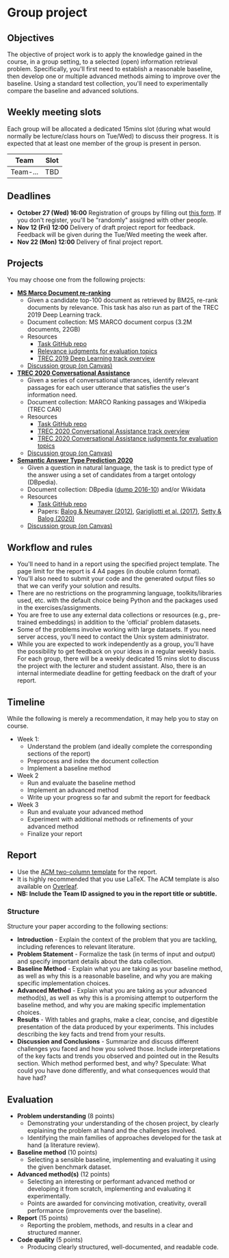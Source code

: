 # Group project

## Objectives

The objective of project work is to apply the knowledge gained in the course, in a group setting, to a selected (open) information retrieval problem.
Specifically, you'll first need to establish a reasonable baseline, then develop one or multiple advanced methods aiming to improve over the baseline. Using a standard test collection, you'll need to experimentally compare the baseline and advanced solutions.

## Weekly meeting slots

Each group will be allocated a dedicated 15mins slot (during what would normally be lecture/class hours on Tue/Wed) to discuss their progress. It is expected that at least one member of the group is present in person.

| **Team** | **Slot** |
| -- | -- |
| Team-... | TBD |

## Deadlines

  * **October 27 (Wed) 16:00** Registration of groups by filling out [this form](https://forms.gle/DQNUr2vbNfsRPWSH7). If you don't register, you'll be "randomly" assigned with other people.
  * **Nov 12 (Fri) 12:00** Delivery of draft project report for feedback. Feedback will be given during the Tue/Wed meeting the week after.
  * **Nov 22 (Mon) 12:00** Delivery of final project report. 

## Projects

You may choose one from the following projects:

  * **[MS Marco Document re-ranking](https://microsoft.github.io/msmarco/)**
    - Given a candidate top-100 document as retrieved by BM25, re-rank documents by relevance. This task has also run as part of the TREC 2019 Deep Learning track.
    - Document collection: MS MARCO document corpus (3.2M documents, 22GB)
    - Resources
      - [Task GitHub repo](https://github.com/microsoft/MSMARCO-Document-Ranking)
      - [Relevance judgments for evaluation topics](https://trec.nist.gov/data/cast/2019qrels.txt)
      - [TREC 2019 Deep Learning track overview](https://arxiv.org/abs/2003.07820)
    - [Discussion group (on Canvas)](https://stavanger.instructure.com/courses/8838/discussion_topics/120134)
  * **[TREC 2020 Conversational Assistance](http://www.treccast.ai/)**
    - Given a series of conversational utterances, identify relevant passages for each user utterance that satisfies the user's information need.
    - Document collection: MARCO Ranking passages and Wikipedia (TREC CAR)
    - Resources
      - [Task GitHub repo](https://github.com/daltonj/treccastweb/tree/master/2020)
      - [TREC 2020 Conversational Assistance track overview](https://trec.nist.gov/pubs/trec29/papers/OVERVIEW.C.pdf)
      - [TREC 2020 Conversational Assistance judgments for evaluation topics](https://trec.nist.gov/data/cast2020.html)
    - [Discussion group (on Canvas)](https://stavanger.instructure.com/courses/8838/discussion_topics/120142)
  * **[Semantic Answer Type Prediction 2020](https://smart-task.github.io/2020/)**
    - Given a question in natural language, the task is to predict type of the answer using a set of candidates from a target ontology (DBpedia).
    - Document collection: DBpedia ([dump 2016-10](https://wiki.dbpedia.org/downloads-2016-10)) and/or Wikidata
    - Resources
      - [Task GitHub repo](https://github.com/smart-task/smart-dataset)
      - Papers: [Balog & Neumayer (2012)](https://krisztianbalog.com/files/cikm2012-querytypes.pdf), [Garigliotti et al. (2017)](https://krisztianbalog.com/files/sigir2017-qt.pdf), [Setty & Balog (2020)](https://krisztianbalog.com/files/iswc2020-smart.pdf)
    - [Discussion group (on Canvas)](https://stavanger.instructure.com/courses/8838/discussion_topics/120145)


## Workflow and rules

  * You'll need to hand in a report using the specified project template. The page limit for the report is 4 A4 pages (in double column format).
  * You'll also need to submit your code and the generated output files so that we can verify your solution and results.
  * There are no restrictions on the programming language, toolkits/libraries used, etc. with the default choice being Python and the packages used in the exercises/assignments.
  * You are free to use any external data collections or resources (e.g., pre-trained embeddings) in addition to the 'official' problem datasets.
  * Some of the problems involve working with large datasets. If you need server access, you'll need to contact the Unix system administrator.
  * While you are expected to work independently as a group, you'll have the possibility to get feedback on your ideas in a regular weekly basis. For each group, there will be a weekly dedicated 15 mins slot to discuss the project with the lecturer and student assistant. Also, there is an internal intermediate deadline for getting feedback on the draft of your report.

## Timeline

While the following is merely a recommendation, it may help you to stay on course.

  * Week 1:
    - Understand the problem (and ideally complete the corresponding sections of the report)
    - Preprocess and index the document collection
    - Implement a baseline method
  * Week 2
    - Run and evaluate the baseline method
    - Implement an advanced method
    - Write up your progress so far and submit the report for feedback    
  * Week 3
    - Run and evaluate your advanced method
    - Experiment with additional methods or refinements of your advanced method
    - Finalize your report

## Report

  * Use the [ACM two-column template](https://www.acm.org/publications/proceedings-template) for the report.
  * It is highly recommended that you use LaTeX.  The ACM template is also available on [Overleaf](https://www.overleaf.com/latex/templates/acm-conference-proceedings-master-template/pnrfvrrdbfwt).
  * **NB: Include the Team ID assigned to you in the report title or subtitle.**

### Structure

Structure your paper according to the following sections:

  * **Introduction** - Explain the context of the problem that you are tackling, including references to relevant literature.
  * **Problem Statement** - Formalize the task (in terms of input and output) and specify important details about the data collection.
  * **Baseline Method** - Explain what you are taking as your baseline method, as well as why this is a reasonable baseline, and why you are making specific implementation choices.
  * **Advanced Method** - Explain what you are taking as your advanced method(s), as well as why this is a promising attempt to outperform the baseline method, and why you are making specific implementation choices.
  * **Results** - With tables and graphs, make a clear, concise, and digestible presentation of the data produced by your experiments. This includes describing the key facts and trend from your results.
  * **Discussion and Conclusions** - Summarize and discuss different challenges you faced and how you solved those. Include interpretations of the key facts and trends you observed and pointed out in the Results section. Which method performed best, and why? Speculate: What could you have done differently, and what consequences would that have had?


## Evaluation

  * **Problem understanding** (8 points)
    - Demonstrating your understanding of the chosen project, by clearly explaining the problem at hand and the challenges involved.
    - Identifying the main families of approaches developed for the task at hand (a literature review).
  * **Baseline method** (10 points)
    - Selecting a sensible baseline, implementing and evaluating it using the given benchmark dataset.    
  * **Advanced method(s)** (12 points)
    - Selecting an interesting or performant advanced method or developing it from scratch, implementing and evaluating it experimentally.
    - Points are awarded for convincing motivation, creativity, overall performance (improvements over the baseline).
  * **Report** (15 points)
    - Reporting the problem, methods, and results in a clear and structured manner.
  * **Code quality** (5 points)
    - Producing clearly structured, well-documented, and readable code.
